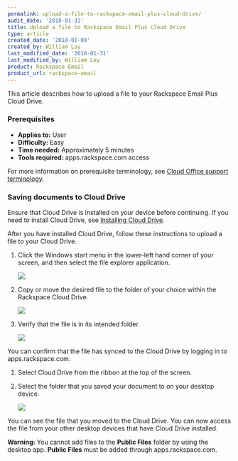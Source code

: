 ```yaml
---
permalink: upload-a-file-to-rackspace-email-plus-cloud-drive/
audit_date: '2018-01-31'
title: Upload a file to Rackspace Email Plus Cloud Drive
type: article
created_date: '2018-01-09'
created_by: William Loy
last_modified_date: '2018-01-31'
last_modified_by: William Loy
product: Rackspace Email
product_url: rackspace-email
---
```


This article describes how to upload a file to your Rackspace Email Plus Cloud Drive.

### Prerequisites

- **Applies to:** User
- **Difficulty:** Easy
- **Time needed:** Approximately 5 minutes
- **Tools required:**  apps.rackspace.com access

For more information on prerequisite terminology, see [Cloud Office support terminology](/how-to/cloud-office-support-terminology).

### Saving documents to Cloud Drive

Ensure that Cloud Drive is installed on your device before continuing. If you need to install Cloud Drive, see [Installing Cloud Drive](/how-to/rackspace-email-plus-getting-started/#cloud-drive-for-desktop).

After you have installed Cloud Drive, follow these instructions to upload a file to your Cloud Drive.

1. Click the Windows start menu in the lower-left hand corner of your screen, and then select the file explorer application.

    <img src="{% asset_path rackspace-email/rackspace-email-plus-save-a-file-cloud-drive/cloud_drive_file_explorer.png %}" />

2. Copy or move the desired file to the folder of your choice within the Rackspace Cloud Drive.

    <img src="{% asset_path rackspace-email/rackspace-email-plus-save-a-file-cloud-drive/drag_doc.png %}" />

3. Verify that the file is in its intended folder.

    <img src="{% asset_path rackspace-email/rackspace-email-plus-save-a-file-cloud-drive/file_example.png %}" />

You can confirm that the file has synced to the Cloud Drive by logging in to apps.rackspace.com.

1. Select Cloud Drive from the ribbon at the top of the screen.

2. Select the folder that you saved your document to on your desktop device.

    <img src="{% asset_path rackspace-email/rackspace-email-plus-save-a-file-cloud-drive/webmail_drive.png %}" />

You can see the file that you moved to the Cloud Drive. You can now access the file from your other desktop devices that have Cloud Drive installed.

**Warning:** You cannot add files to the **Public Files** folder by using the desktop app. **Public Files** must be added through apps.rackspace.com.
